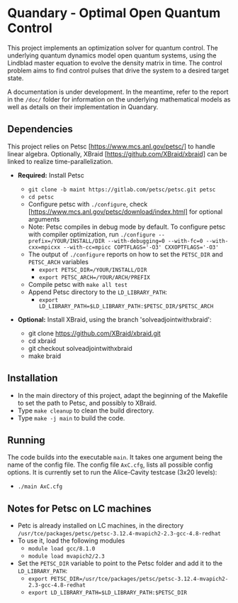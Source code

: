 # Quandary - Optimal Open Quantum Control
This project implements an optimization solver for quantum control. The underlying quantum dynamics model open quantum systems, using the Lindblad master equation to evolve the density matrix in time. The control problem aims to find control pulses that drive the system to a desired target state.

A documentation is under development. In the meantime, refer to the report in the `/doc/` folder for information on the underlying mathematical models as well as details on their implementation in Quandary. 

## Dependencies
This project relies on Petsc [https://www.mcs.anl.gov/petsc/] to handle linear algebra. Optionally, XBraid [https://github.com/XBraid/xbraid] can be linked to realize time-parallelization.
* **Required:** Install Petsc
    * `git clone -b maint https://gitlab.com/petsc/petsc.git petsc`
    * `cd petsc`
    * Configure petsc with `./configure`, check [https://www.mcs.anl.gov/petsc/download/index.html] for optional arguments
    * Note: Petsc compiles in debug mode by default. To configure petsc with compiler optimization, run
        `./configure --prefix=/YOUR/INSTALL/DIR --with-debugging=0 --with-fc=0 --with-cxx=mpicxx --with-cc=mpicc COPTFLAGS='-O3' CXXOPTFLAGS='-O3'`
    * The output of `./configure` reports on how to set the `PETSC_DIR` and `PETSC_ARCH` variables
        * `export PETSC_DIR=/YOUR/INSTALL/DIR`
        * `export PETSC_ARCH=/YOUR/ARCH/PREFIX`
    * Compile petsc with `make all test`
    * Append Petsc directory to the `LD_LIBRARY_PATH`:
        * `export LD_LIBRARY_PATH=$LD_LIBRARY_PATH:$PETSC_DIR/$PETSC_ARCH`

* **Optional:** Install XBraid, using the branch 'solveadjointwithxbraid': 
    - git clone https://github.com/XBraid/xbraid.git
    - cd xbraid
    - git checkout solveadjointwithxbraid
    - make braid

## Installation
* In the main directory of this project, adapt the beginning of the Makefile to set the path to Petsc, and possibly to XBraid.
* Type `make cleanup` to clean the build directory.
* Type `make -j main` to build the code. 



## Running
The code builds into the executable `main`. It takes one argument being the name of the config file. The config file `AxC.cfg`, lists all possible config options. It is currently set to run the Alice-Cavity testcase (3x20 levels):
* `./main AxC.cfg`


## Notes for Petsc on LC machines
* Petc is already installed on LC machines, in the directory
`/usr/tce/packages/petsc/petsc-3.12.4-mvapich2-2.3-gcc-4.8-redhat`
* To use it, load the following modules
    * `module load gcc/8.1.0`
    * `module load mvapich2/2.3`
* Set the `PETSC_DIR` variable to point to the Petsc folder and add it to the `LD_LIBRARY_PATH`:
    * `export PETSC_DIR=/usr/tce/packages/petsc/petsc-3.12.4-mvapich2-2.3-gcc-4.8-redhat`
    * `export LD_LIBRARY_PATH=$LD_LIBRARY_PATH:$PETSC_DIR`
 
